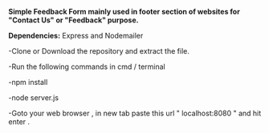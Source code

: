 **Simple Feedback Form mainly used in footer section of websites for "Contact Us" or "Feedback" purpose.**

**Dependencies:** Express and Nodemailer

-Clone or Download the repository and extract the file.

-Run the following commands in cmd / terminal

-npm install

-node server.js

-Goto your web browser , in new tab paste this url " localhost:8080 " and hit enter .
 
 
